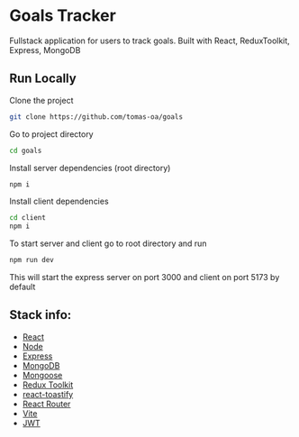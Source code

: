 # Goals Tracker
Fullstack application for users to track goals. Built with React, ReduxToolkit, Express, MongoDB

## Run Locally
Clone the project
```bash
git clone https://github.com/tomas-oa/goals
```
Go to project directory
```bash
cd goals
```
Install server dependencies (root directory)
```bash
npm i
```
Install client dependencies
```bash
cd client 
npm i
```
To start server and client go to root directory and run
```bash 
npm run dev
```
This will start the express server on port 3000 and client on port 5173 by default

## Stack info:
- [React](https://reactjs.org/)
- [Node](https://nodejs.org/en/)
- [Express](http://expressjs.com/)
- [MongoDB](https://www.mongodb.com/)
- [Mongoose](https://mongoosejs.com/)
- [Redux Toolkit](https://redux-toolkit.js.org/)
- [react-toastify](https://www.npmjs.com/package/react-toastify)
- [React Router](https://reactrouter.com/en/main)
- [Vite](https://vitejs.dev/)
- [JWT](https://jwt.io/)
